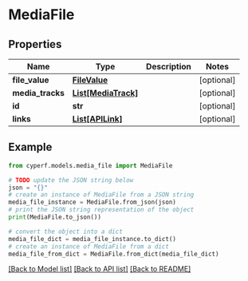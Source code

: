 # MediaFile


## Properties

Name | Type | Description | Notes
------------ | ------------- | ------------- | -------------
**file_value** | [**FileValue**](FileValue.md) |  | [optional] 
**media_tracks** | [**List[MediaTrack]**](MediaTrack.md) |  | [optional] 
**id** | **str** |  | [optional] 
**links** | [**List[APILink]**](APILink.md) |  | [optional] 

## Example

```python
from cyperf.models.media_file import MediaFile

# TODO update the JSON string below
json = "{}"
# create an instance of MediaFile from a JSON string
media_file_instance = MediaFile.from_json(json)
# print the JSON string representation of the object
print(MediaFile.to_json())

# convert the object into a dict
media_file_dict = media_file_instance.to_dict()
# create an instance of MediaFile from a dict
media_file_from_dict = MediaFile.from_dict(media_file_dict)
```
[[Back to Model list]](../README.md#documentation-for-models) [[Back to API list]](../README.md#documentation-for-api-endpoints) [[Back to README]](../README.md)


